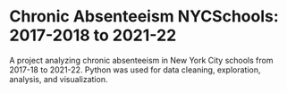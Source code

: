 # Chronic Absenteeism NYCSchools: 2017-2018 to 2021-22
A project analyzing chronic absenteeism in New York City schools from 2017-18 to 2021-22. Python was used for data cleaning, exploration, analysis, and visualization. 
